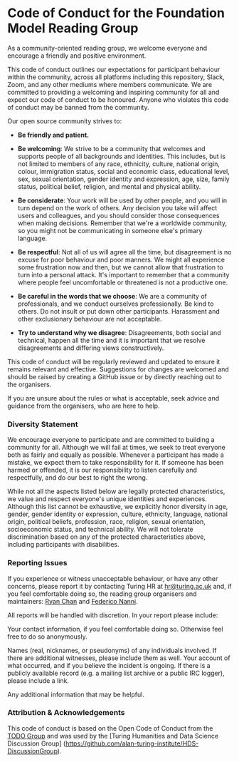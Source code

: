 # Code of Conduct for the Foundation Model Reading Group

As a community-oriented reading group, we welcome everyone and encourage a 
friendly and positive environment.

This code of conduct outlines our expectations for participant behaviour within 
the community, across all platforms including this repository, Slack, Zoom, and 
any other mediums where members communicate. We are committed to providing a 
welcoming and inspiring community for all and expect our code of conduct to be 
honoured. Anyone who violates this code of conduct may be banned from the 
community.

Our open source community strives to:

- **Be friendly and patient.**

- **Be welcoming**: We strive to be a community that welcomes and supports 
  people of all backgrounds and identities. This includes, but is not limited 
  to members of any race, ethnicity, culture, national origin, colour, 
  immigration status, social and economic class, educational level, sex, sexual 
  orientation, gender identity and expression, age, size, family status, 
  political belief, religion, and mental and physical ability.

- **Be considerate**: Your work will be used by other people, and you will in 
  turn depend on the work of others. Any decision you take will affect users and 
  colleagues, and you should consider those consequences when making decisions. 
  Remember that we're a worldwide community, so you might not be communicating 
  in someone else's primary language.

- **Be respectful**: Not all of us will agree all the time, but disagreement is 
  no excuse for poor behaviour and poor manners. We might all experience some 
  frustration now and then, but we cannot allow that frustration to turn into a 
  personal attack. It's important to remember that a community where people feel 
  uncomfortable or threatened is not a productive one.

- **Be careful in the words that we choose**: We are a community of 
  professionals, and we conduct ourselves professionally. Be kind to others. Do 
  not insult or put down other participants. Harassment and other exclusionary 
  behaviour are not acceptable.

- **Try to understand why we disagree**: Disagreements, both social and 
  technical, happen all the time and it is important that we resolve 
  disagreements and differing views constructively.

This code of conduct will be regularly reviewed and updated to ensure it remains 
relevant and effective. Suggestions for changes are welcomed and should be 
raised by creating a GitHub issue or by directly reaching out to the organisers.

If you are unsure about the rules or what is acceptable, seek advice and 
guidance from the organisers, who are here to help.

### Diversity Statement

We encourage everyone to participate and are committed to building a community for all. Although we will fail at times, we seek to treat everyone both as fairly and equally as possible. Whenever a participant has made a mistake, we expect them to take responsibility for it. If someone has been harmed or offended, it is our responsibility to listen carefully and respectfully, and do our best to right the wrong.

While not all the aspects listed below are legally protected characteristics, we value and respect everyone's unique identities and experiences. Although this list cannot be exhaustive, we explicitly honor diversity in age, gender, gender identity or expression, culture, ethnicity, language, national origin, political beliefs, profession, race, religion, sexual orientation, socioeconomic status, and technical ability. We will not tolerate discrimination based on any of the protected characteristics above, including participants with disabilities.

### Reporting Issues

If you experience or witness unacceptable behaviour, or have any other concerns, 
please report it by contacting Turing HR at [hr@turing.ac.uk][1] and, if you 
feel comfortable doing so, the reading group organisers and maintainers: 
[Ryan Chan][2] and [Federico Nanni][3].

All reports will be handled with discretion. In your report please include:

Your contact information, if you feel comfortable doing so. Otherwise feel free to do so anonymously.

Names (real, nicknames, or pseudonyms) of any individuals involved. If there are additional witnesses, please include them as well. Your account of what occurred, and if you believe the incident is ongoing. If there is a publicly available record (e.g. a mailing list archive or a public IRC logger), please include a link.

Any additional information that may be helpful.


### Attribution & Acknowledgements

This code of conduct is based on the Open Code of Conduct from the 
[TODO Group](https://github.com/todogroup/opencodeofconduct/) and was used by 
the [Turing Humanities and Data Science Discussion Group]
(https://github.com/alan-turing-institute/HDS-DiscussionGroup).

[1]: mailto:hr@turing.ac.uk
[2]: mailto:rchan@turing.ac.uk
[3]: mailto:fnanni@turing.ac.uk
